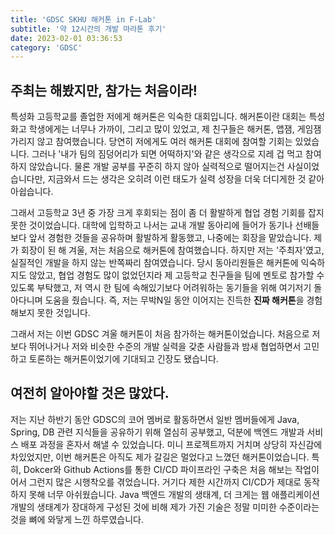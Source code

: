 ```yaml
---
title: 'GDSC SKHU 해커톤 in F-Lab'
subtitle: '약 12시간의 개발 마라톤 후기'
date: 2023-02-01 03:36:53
category: 'GDSC'
---
```


## 주최는 해봤지만, 참가는 처음이라!

특성화 고등학교를 졸업한 저에게 해커톤은 익숙한 대회입니다. 해커톤이란 대회는 특성화고 학생에게는 너무나 가까이, 그리고 많이 있었고, 제 친구들은 해커톤, 앱잼, 게임잼 가리지 않고 참여했습니다. 당연히 저에게도 여러 해커톤 대회에 참여할 기회는 있었습니다. 그러나 '내가 팀의 짐덩어리가 되면 어떡하지'와 같은 생각으로 지레 겁 먹고 참여하지 않았습니다. 물론 개발 공부를 꾸준히 하지 않아 실력적으로 떨어지는건 사실이었습니다만, 지금와서 드는 생각은 오히려 이런 태도가 실력 성장을 더욱 더디게한 것 같아 아쉽습니다.

그래서 고등학교 3년 중 가장 크게 후회되는 점이 좀 더 활발하게 협업 경험 기회를 잡지 못한 것이었습니다. 대학에 입학하고 나서는 교내 개발 동아리에 들어가 동기나 선배들보다 앞서 경험한 것들을 공유하며 활발하게 활동했고, 나중에는 회장을 맡았습니다. 제가 회장이 된 해 겨울, 저는 처음으로 해커톤에 참여했습니다. 하지만 저는 '주최자'였고, 실질적인 개발을 하지 않는 반쪽짜리 참여였습니다. 당시 동아리원들은 해커톤에 익숙하지도 않았고, 협업 경험도 많이 없었던지라 제 고등학교 친구들을 팀에 멘토로 참가할 수 있도록 부탁했고, 저 역시 한 팀에 속해있기보다 어려워하는 동기들을 위해 여기저기 돌아다니며 도움을 줬습니다. 즉, 저는 무박N일 동안 이어지는 진득한 **진짜 해커톤**을 경험해보지 못한 것입니다.

그래서 저는 이번 GDSC 겨울 해커톤이 처음 참가하는 해커톤이었습니다. 처음으로 저보다 뛰어나거나 저와 비슷한 수준의 개발 실력을 갖춘 사람들과 밤새 협업하면서 고민하고 토론하는 해커톤이었기에 기대되고 긴장도 됐습니다.

## 여전히 알아야할 것은 많았다.

저는 지난 하반기 동안 GDSC의 코어 멤버로 활동하면서 일반 멤버들에게 Java, Spring, DB 관련 지식들을 공유하기 위해 열심히 공부했고, 덕분에 백엔드 개발과 서비스 배포 과정을 혼자서 해낼 수 있었습니다. 미니 프로젝트까지 거치며 상당히 자신감에 차있었지만, 이번 해커톤은 아직도 제가 갈길은 멀었다고 느꼈던 해커톤이었습니다. 특히, Dokcer와 Github Actions를 통한 CI/CD 파이프라인 구축은 처음 해보는 작업이어서 그런지 많은 시행착오를 겪었습니다. 거기다 제한 시간까지 CI/CD가 제대로 동작하지 못해 너무 아쉬웠습니다. Java 백엔드 개발의 생태계, 더 크게는 웹 애플리케이션 개발의 생태계가 장대하게 구성된 것에 비해 제가 가진 기술은 정말 미미한 수준이라는 것을 뼈에 와닿게 느낀 하루였습니다.
